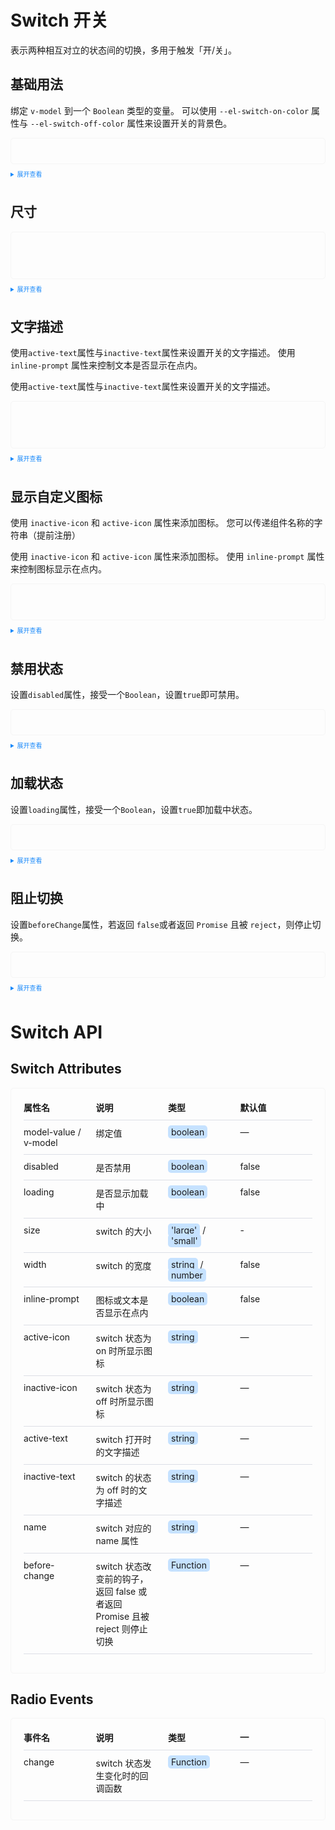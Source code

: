 <style>
    .containerx{
        width:100%;
    }
    .row{
        width:100%;
        display: flex !important;
        margin-bottom:10px;
        border-bottom: 1px solid #dcdfe6;
        padding-bottom:10px;
    }
    .col{
        width:25%;
        font-size:14px;
        margin-right:20px;
    }
    .example_switch{
        border: 1px solid #f5f5f5;
        border-radius: 5px;
        padding: 20px;
    }
  
    details > summary:first-of-type {
        font-size: 10px;
        padding: 8px 0;
        cursor: pointer;
        color: #1989fa;
    }
    .code{
        padding:2px 5px;
        background-color: #c6e2ff;
        border-radius: 5px;
    }
    .ke-switch+.ke-switch{
        margin-left:10px;
    }
</style>

<script lang="ts" setup>
import { ref } from 'vue'

const value1 = ref(true)
const value2 = ref(true)
const value = ref(true)
const value3 = ref(true)
const value4 = ref(true)
const value5 = ref(true)
const value6 = ref(true)
const loading1 = ref(false)
const loading2 = ref(false)
const beforeChange1 = () => {
  loading1.value = true
  return new Promise((resolve) => {
    setTimeout(() => {
      loading1.value = false
      return resolve(true)
    }, 1000)
  })
}

const beforeChange2 = () => {
  loading2.value = true
  return new Promise((_, reject) => {
    setTimeout(() => {
      loading2.value = false
      return reject(new Error('Error'))
    }, 1000)
  })
}
</script>

# Switch 开关

表示两种相互对立的状态间的切换，多用于触发「开/关」。

## 基础用法

绑定 `v-model` 到一个 `Boolean` 类型的变量。 可以使用 `--el-switch-on-color` 属性与 `--el-switch-off-color` 属性来设置开关的背景色。

<div class="example_switch">
    <ke-switch v-model="value1" />
    <ke-switch
        v-model="value2"
        class="ml-2"
        style="--el-switch-on-color: #13ce66; --el-switch-off-color: #ff4949"
    />
</div>

<details>
<summary>展开查看</summary>

```vue
<template>
    <ke-switch v-model="value1" />
    <ke-switch
        v-model="value2"
        class="ml-2"
        style="--el-switch-on-color: #13ce66; --el-switch-off-color: #ff4949"
    />
</template>

<script lang="ts" setup>
import { ref } from 'vue'

const value1 = ref(true)
const value2 = ref(true)
</script>
```

</details>

## 尺寸

<div class="example_switch">
    <ke-switch
        v-model="value"
        size="large"
        active-text="Open"
        inactive-text="Close"
    />
    <br />
    <ke-switch v-model="value" active-text="Open" inactive-text="Close" />
    <br />
    <ke-switch
        v-model="value"
        size="small"
        active-text="Open"
        inactive-text="Close"
    />
</div>

<details>
<summary>展开查看</summary>

```vue
<template>
    <ke-switch
        v-model="value"
        size="large"
        active-text="Open"
        inactive-text="Close"
    />
    <br />
    <ke-switch v-model="value" active-text="Open" inactive-text="Close" />
    <br />
    <ke-switch
        v-model="value"
        size="small"
        active-text="Open"
        inactive-text="Close"
    />
</template>

<script lang="ts" setup>
import { ref } from 'vue'

const value = ref(true)
</script>
```

</details>

## 文字描述

使用`active-text`属性与`inactive-text`属性来设置开关的文字描述。 使用`inline-prompt` 属性来控制文本是否显示在点内。

使用`active-text`属性与`inactive-text`属性来设置开关的文字描述。

<div class="example_switch">
    <ke-switch
        v-model="value1"
        class="mb-2"
        active-text="Pay by month"
        inactive-text="Pay by year"
    />
    <br />
    <ke-switch
        v-model="value2"
        class="mb-2"
        style="--ke-switch-on-color: #13ce66; --ke-switch-off-color: #ff4949"
        active-text="Pay by month"
        inactive-text="Pay by year"
    />
    <br />
    <ke-switch
        v-model="value3"
        inline-prompt
        active-text="是"
        inactive-text="否"
    />
    <ke-switch
        v-model="value4"
        class="ml-2"
        inline-prompt
        style="--ke-switch-on-color: #13ce66; --ke-switch-off-color: #ff4949"
        active-text="Y"
        inactive-text="N"
    />
    <ke-switch
        v-model="value6"
        class="ml-2"
        width="60"
        inline-prompt
        active-text="超出省略"
        inactive-text="超出省略"
    />
    <ke-switch
        v-model="value5"
        class="ml-2"
        inline-prompt
        style="--ke-switch-on-color: #13ce66; --ke-switch-off-color: #ff4949"
        active-text="完整展示多个内容"
        inactive-text="多个内容"
    />
</div>

<details>
<summary>展开查看</summary>

```vue
<template>
    <ke-switch
        v-model="value1"
        active-text="Pay by month"
        inactive-text="Pay by year"
    />
    <br />
    <ke-switch
        v-model="value2"
        style="--ke-switch-on-color: #13ce66; --ke-switch-off-color: #ff4949"
        active-text="Pay by month"
        inactive-text="Pay by year"
    />
    <br />
    <ke-switch
        v-model="value3"
        inline-prompt
        active-text="是"
        inactive-text="否"
    />
    <ke-switch
        v-model="value4"
        inline-prompt
        style="--ke-switch-on-color: #13ce66; --ke-switch-off-color: #ff4949"
        active-text="Y"
        inactive-text="N"
    />
    <ke-switch
        v-model="value6"
        width="60"
        inline-prompt
        active-text="超出省略"
        inactive-text="超出省略"
    />
    <ke-switch
        v-model="value5"
        inline-prompt
        style="--ke-switch-on-color: #13ce66; --ke-switch-off-color: #ff4949"
        active-text="完整展示多个内容"
        inactive-text="多个内容"
    />
</template>

<script lang="ts" setup>
import { ref } from 'vue'

const value1 = ref(true)
const value2 = ref(true)
const value3 = ref(true)
const value4 = ref(true)
const value5 = ref(true)
const value6 = ref(true)
</script>

```

</details>

## 显示自定义图标

使用 `inactive-icon` 和 `active-icon` 属性来添加图标。 您可以传递组件名称的字符串（提前注册）

使用 `inactive-icon` 和 `active-icon` 属性来添加图标。 使用 `inline-prompt` 属性来控制图标显示在点内。

<div class="example_switch">
    <ke-switch v-model="value1" active-icon="duihao" inactive-icon="guanbi1" />
    <br />
    <ke-switch
        v-model="value2"
        style="margin-left: 24px"
        inline-prompt
        active-icon="duihao"
        inactive-icon="guanbi1"
    />
</div>

<details>
<summary>展开查看</summary>

```vue
<template>
    <ke-switch v-model="value1" active-icon="duihao" inactive-icon="guanbi1" />
    <br />
    <ke-switch
        v-model="value2"
        style="margin-left: 24px"
        inline-prompt
        active-icon="duihao"
        inactive-icon="guanbi1"
    />
</template>

<script setup lang="ts">
import { ref } from 'vue'
const value1 = ref(true)
const value2 = ref(true)
</script>
```

</details>

## 禁用状态

设置`disabled`属性，接受一个`Boolean`，设置`true`即可禁用。

<div class="example_switch">
    <ke-switch v-model="value1" disabled />
    <ke-switch v-model="value2" />
</div>

<details>
<summary>展开查看</summary>

```vue
<template>
    <ke-switch v-model="value1" disabled />
    <ke-switch v-model="value2" />
</template>

<script lang="ts" setup>
import { ref } from 'vue'

const value1 = ref(true)
const value2 = ref(true)
</script>
```

</details>

## 加载状态

设置`loading`属性，接受一个`Boolean`，设置`true`即加载中状态。

<div class="example_switch">
    <ke-switch v-model="value1" loading />
    <ke-switch v-model="value2" loading />
</div>

<details>
<summary>展开查看</summary>

```vue
<template>
    <ke-switch v-model="value1" loading />
    <ke-switch v-model="value2" loading />
</template>

<script lang="ts" setup>
import { ref } from 'vue'

const value1 = ref(true)
const value2 = ref(false)
</script>

```

</details>

## 阻止切换

设置`beforeChange`属性，若返回 `false`或者返回 `Promise` 且被 `reject`，则停止切换。

<div class="example_switch">
    <ke-switch
        v-model="value1"
        :loading="loading1"
        :before-change="beforeChange1"
    />
    <ke-switch
        v-model="value2"
        class="ml-2"
        :loading="loading2"
        :before-change="beforeChange2"
    />
</div>

<details>
<summary>展开查看</summary>

```vue
<template>
    <ke-switch
        v-model="value1"
        :loading="loading1"
        :before-change="beforeChange1"
    />
    <ke-switch
        v-model="value2"
        class="ml-2"
        :loading="loading2"
        :before-change="beforeChange2"
    />
</template>

<script lang="ts" setup>
import { ref } from 'vue'

const value1 = ref(false)
const value2 = ref(false)
const loading1 = ref(false)
const loading2 = ref(false)

const beforeChange1 = () => {
  loading1.value = true
  return new Promise((resolve) => {
    setTimeout(() => {
      loading1.value = false
      return resolve(true)
    }, 1000)
  })
}

const beforeChange2 = () => {
  loading2.value = true
  return new Promise((_, reject) => {
    setTimeout(() => {
      loading2.value = false
      return reject(new Error('Error'))
    }, 1000)
  })
}
</script>
```

</details>

# Switch API

## Switch Attributes

<div class="example_switch">
    <div class="containerx">
        <div class="row">
            <div class="col"><b>属性名</b></div>
            <div class="col"><b>说明</b></div>
            <div class="col"><b>类型</b></div>
            <div class="col"><b>默认值</b></div>
        </div>
        <div class="row">
            <div class="col">model-value / v-model</div>
            <div class="col">绑定值</div>
            <div class="col"><span class="code">boolean</span></div>
            <div class="col"> — </div>
        </div>
        <div class="row">
            <div class="col">disabled</div>
            <div class="col">是否禁用</div>
            <div class="col"><span class="code">boolean</span></div>
            <div class="col"> false </div>
        </div>
        <div class="row">
            <div class="col">loading</div>
            <div class="col">是否显示加载中</div>
            <div class="col"><span class="code">boolean</span></div>
            <div class="col"> false </div>
        </div>
        <div class="row">
            <div class="col">size</div>
            <div class="col">switch 的大小</div>
            <div class="col"><span class="code">'large'</span> / <span class="code">'small'</span></div>
            <div class="col"> - </div>
        </div>
        <div class="row">
            <div class="col">width</div>
            <div class="col">switch 的宽度</div>
            <div class="col"><span class="code">string</span> / <span class="code">number</span></div>
            <div class="col"> false </div>
        </div>
        <div class="row">
            <div class="col">inline-prompt</div>
            <div class="col">图标或文本是否显示在点内</div>
            <div class="col"><span class="code">boolean</span></div>
            <div class="col"> false </div>
        </div>
        <div class="row">
            <div class="col">active-icon</div>
            <div class="col">switch 状态为 on 时所显示图标</div>
            <div class="col"><span class="code">string</span></div>
            <div class="col">  — </div>
        </div>
        <div class="row">
            <div class="col">inactive-icon</div>
            <div class="col">switch 状态为 off 时所显示图标</div>
            <div class="col"><span class="code">string</span></div>
            <div class="col">  — </div>
        </div>
        <div class="row">
            <div class="col">active-text</div>
            <div class="col">switch 打开时的文字描述</div>
            <div class="col"><span class="code">string</span></div>
            <div class="col">  — </div>
        </div>
        <div class="row">
            <div class="col">inactive-text</div>
            <div class="col">switch 的状态为 off 时的文字描述</div>
            <div class="col"><span class="code">string</span></div>
            <div class="col">  — </div>
        </div>
        <div class="row">
            <div class="col">name</div>
            <div class="col">switch 对应的 name 属性</div>
            <div class="col"><span class="code">string</span></div>
            <div class="col"> — </div>
        </div>
        <div class="row">
            <div class="col">before-change</div>
            <div class="col">switch 状态改变前的钩子， 返回 false 或者返回 Promise 且被 reject 则停止切换</div>
            <div class="col"><span class="code"> Function </span></div>
            <div class="col"> — </div>
        </div>
    </div>
</div>

## Radio Events

<div class="example_switch">
    <div class="containerx">
        <div class="row">
            <div class="col"><b>事件名</b></div>
            <div class="col"><b>说明</b></div>
            <div class="col"><b>类型</b></div>
            <div class="col"><b>—</b></div>
        </div>
        <div class="row">
            <div class="col">change</div>
            <div class="col">switch 状态发生变化时的回调函数</div>
            <div class="col"><span class="code">Function</span></div>
            <div class="col">—</div>
        </div>
    </div>
</div>

